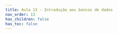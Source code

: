 ```yaml
---
title: Aula 13 - Introdução aos bancos de dados
nav_order: 13
has_children: false
has_toc: false
---
```

